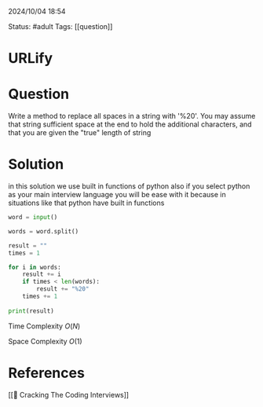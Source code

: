 2024/10/04
18:54

Status: #adult 
Tags: [[question]]
# URLify
# Question

Write a method to replace all spaces in a string with '%20'. You may assume that string sufficient space at the end to hold the additional characters, and that you are given the "true" length of string 
# Solution

in this solution we use built in functions of python also if you select python as your main interview language you will be ease with it because in situations like that python have built in functions

```python
word = input()

words = word.split()

result = ""
times = 1

for i in words:
    result += i
    if times < len(words):
        result += "%20"
    times += 1
    
print(result)
```

Time Complexity
$O(N)$

Space Complexity
$O(1)$
# References

[[📙 Cracking The Coding Interviews]]